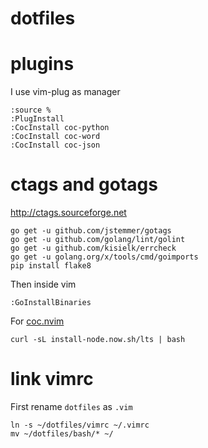 # dotfiles


# plugins

I use vim-plug as manager

```
:source %
:PlugInstall
:CocInstall coc-python
:CocInstall coc-word
:CocInstall coc-json
```

# ctags and gotags

http://ctags.sourceforge.net

```
go get -u github.com/jstemmer/gotags
go get -u github.com/golang/lint/golint
go get -u github.com/kisielk/errcheck
go get -u golang.org/x/tools/cmd/goimports
pip install flake8
```

Then inside vim
```
:GoInstallBinaries
```

For [coc.nvim](https://github.com/neoclide/coc.nvim)
```
curl -sL install-node.now.sh/lts | bash
```

# link vimrc

First rename `dotfiles` as `.vim`

```
ln -s ~/dotfiles/vimrc ~/.vimrc
mv ~/dotfiles/bash/* ~/
```

